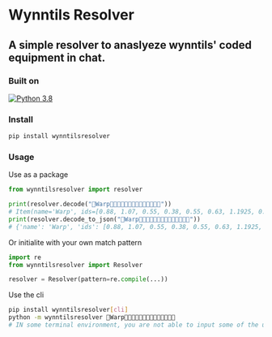 # Wynntils Resolver
## A simple resolver to anaslyeze wynntils' coded equipment in chat.

### Built on
[![Python 3.8](https://img.shields.io/badge/python%203.8-3670A0?style=for-the-badge&logo=python&logoColor=ffdd54)](https://www.python.org/)

### Install
```bash
pip install wynntilsresolver
```

### Usage

Use as a package

```python
from wynntilsresolver import resolver

print(resolver.decode("󵿰Warp󵿲󵃨󵄴󵁤󵀠󵁤󵂄󵅥󵀀󵃌󵿲󵃗󵀄󵿱"))
# Item(name='Warp', ids=[0.88, 1.07, 0.55, 0.38, 0.55, 0.63, 1.1925, 0.3, 0.81], powders=[AIR, AIR, AIR], rerolls=4)
print(resolver.decode_to_json("󵿰Warp󵿲󵃨󵄴󵁤󵀠󵁤󵂄󵅥󵀀󵃌󵿲󵃗󵀄󵿱"))
# {'name': 'Warp', 'ids': [0.88, 1.07, 0.55, 0.38, 0.55, 0.63, 1.1925, 0.3, 0.81], 'powders': ['AIR', 'AIR', 'AIR'], 'rerolls': 4}
```

Or initialite with your own match pattern
```python
import re
from wynntilsresolver import Resolver

resolver = Resolver(pattern=re.compile(...))
```

Use the cli
```bash
pip install wynntilsresolver[cli]
python -m wynntilsresolver 󵿰Warp󵿲󵃨󵄴󵁤󵀠󵁤󵂄󵅥󵀀󵃌󵿲󵃗󵀄󵿱 
# IN some terminal environment, you are not able to input some of the unicode string and will result in an ItemNotValidError
```